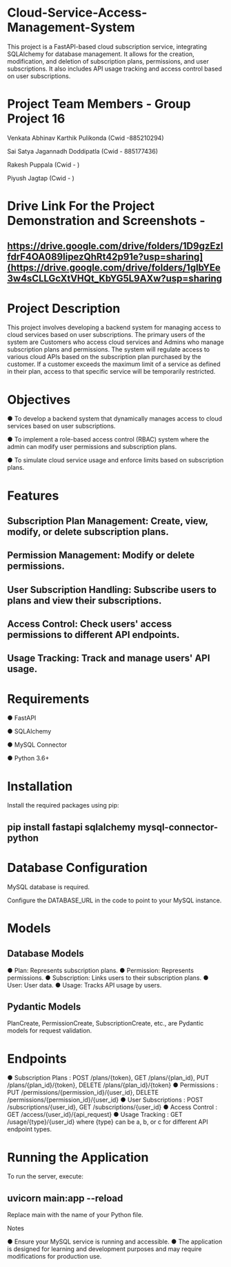 # Cloud-Service-Access-Management-System
This project is a FastAPI-based cloud subscription service, integrating SQLAlchemy for database management. It allows for the creation, modification, and deletion of subscription plans, permissions, and user subscriptions. It also includes API usage tracking and access control based on user subscriptions.

# Project Team Members - Group Project 16


Venkata Abhinav Karthik Pulikonda (Cwid -885210294)

Sai Satya Jagannadh Doddipatla (Cwid - 885177436)

Rakesh Puppala (Cwid - )

Piyush Jagtap (Cwid - )



# Drive Link For the Project Demonstration and Screenshots -

## https://drive.google.com/drive/folders/1D9gzEzlfdrF4OA089lipezQhRt42p91e?usp=sharing](https://drive.google.com/drive/folders/1glbYEe3w4sCLLGcXtVHQt_KbYG5L9AXw?usp=sharing


# Project Description

This project involves developing a backend system for managing access to cloud services based on user subscriptions. The primary users of the system are Customers who access cloud services and Admins who manage subscription plans and permissions. The system will regulate access to various cloud APIs based on the subscription plan purchased by the customer. If a customer exceeds the maximum limit of a service as defined in their plan, access to that specific service will be temporarily restricted.

# Objectives

● To develop a backend system that dynamically manages access to cloud services based on user subscriptions.

● To implement a role-based access control (RBAC) system where the admin can modify user permissions and subscription plans.

● To simulate cloud service usage and enforce limits based on subscription plans.



# Features

## Subscription Plan Management: Create, view, modify, or delete subscription plans.
## Permission Management: Modify or delete permissions.
## User Subscription Handling: Subscribe users to plans and view their subscriptions.
## Access Control: Check users' access permissions to different API endpoints.
## Usage Tracking: Track and manage users' API usage.


# Requirements

● FastAPI

● SQLAlchemy

● MySQL Connector

● Python 3.6+


# Installation

Install the required packages using pip:

## pip install fastapi sqlalchemy mysql-connector-python


# Database Configuration

MySQL database is required.

Configure the DATABASE_URL in the code to point to your MySQL instance.

# Models

## Database Models

● Plan: Represents subscription plans.
● Permission: Represents permissions.
● Subscription: Links users to their subscription plans.
● User: User data.
● Usage: Tracks API usage by users.

## Pydantic Models

PlanCreate, PermissionCreate, SubscriptionCreate, etc., are Pydantic models for request validation.

# Endpoints

● Subscription Plans : POST /plans/{token}, GET /plans/{plan_id}, PUT /plans/{plan_id}/{token}, DELETE /plans/{plan_id}/{token}
● Permissions : PUT /permissions/{permission_id}/{user_id}, DELETE /permissions/{permission_id}/{user_id}
● User Subscriptions : POST /subscriptions/{user_id}, GET /subscriptions/{user_id}
● Access Control : GET /access/{user_id}/{api_request}
● Usage Tracking : GET /usage/{type}/{user_id} where {type} can be a, b, or c for different API endpoint types.

# Running the Application

To run the server, execute:

## uvicorn main:app --reload

Replace main with the name of your Python file.

Notes

● Ensure your MySQL service is running and accessible.
● The application is designed for learning and development purposes and may require modifications for production use.


  
